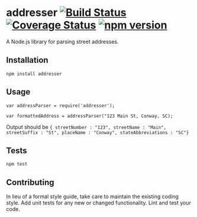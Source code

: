 addresser [![Build Status](https://travis-ci.org/moneals/addresser.svg?branch=master)](https://travis-ci.org/moneals/addresser) [![Coverage Status](https://coveralls.io/repos/github/moneals/addresser/badge.svg?branch=master)](https://coveralls.io/github/moneals/addresser?branch=master) [![npm version](https://badge.fury.io/js/addresser.svg)](https://badge.fury.io/js/addresser)
=========

A Node.js library for parsing street addresses.

## Installation

  `npm install addresser`

## Usage

    var addressParser = require('addresser');

    var formattedAddress = addressParser("123 Main St, Conway, SC);
 
  Output should be  `{ streetNumber : "123",
                       streetName : "Main",
                       streetSuffix : "St",
                       placeName : "Conway",
                       stateAbbreviations : "SC"}`

## Tests

  `npm test`

## Contributing

In lieu of a formal style guide, take care to maintain the existing coding style. Add unit tests for any new or changed functionality. Lint and test your code.
